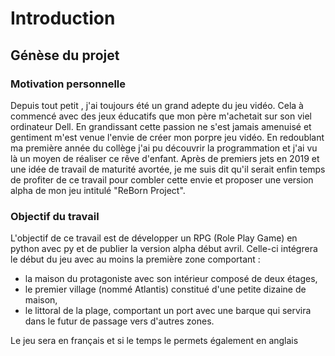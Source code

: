 # Introduction

## Génèse du projet

### Motivation personnelle
Depuis tout petit , j'ai toujours été un grand adepte du jeu vidéo. Cela à commencé avec des jeux éducatifs que mon père m'achetait sur son viel ordinateur Dell. En grandissant cette passion ne s'est jamais amenuisé et gentiment m'est venue l'envie de créer mon porpre jeu vidéo. En redoublant ma première année du collège j'ai pu découvrir la programmation et j'ai vu là un moyen de réaliser ce rêve d'enfant. Après de premiers jets en 2019 et une idée de travail de maturité avortée, je me suis dit qu'il serait enfin temps de profiter de ce travail pour combler cette envie et proposer une version alpha de mon jeu intitulé "ReBorn Project".

### Objectif du travail
L'objectif de ce travail est de développer un RPG (Role Play Game) en python avec py et de publier la version alpha début avril. Celle-ci intégrera le début du jeu avec au moins la première zone comportant :
- la maison du protagoniste avec son intérieur composé de deux étages,
- le premier village (nommé Atlantis) constitué d'une petite dizaine de maison,
- le littoral de la plage, comportant un port avec une barque qui servira dans le futur de passage vers d'autres zones.

Le jeu sera en français et si le temps le permets également en anglais